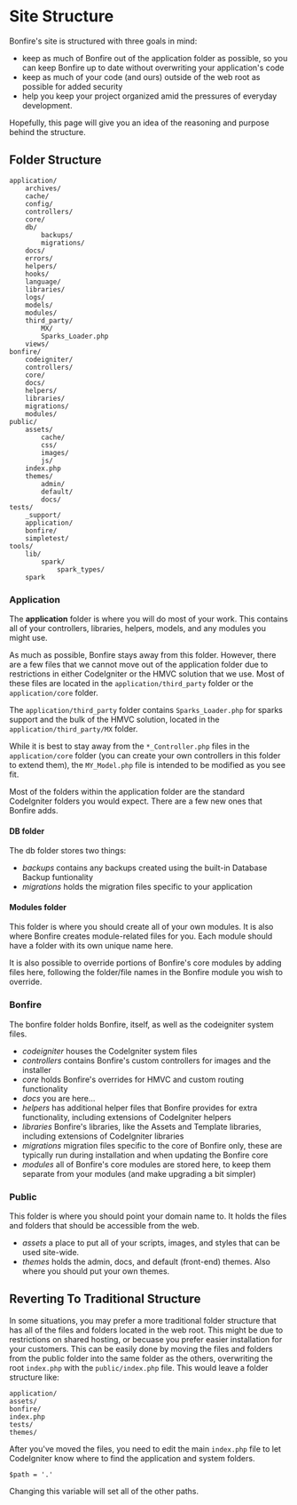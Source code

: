 # Site Structure

Bonfire's site is structured with three goals in mind:

- keep as much of Bonfire out of the application folder as possible, so you can keep Bonfire up to date without overwriting your application's code
- keep as much of your code (and ours) outside of the web root as possible for added security
- help you keep your project organized amid the pressures of everyday development.

Hopefully, this page will give you an idea of the reasoning and purpose behind the structure.

## Folder Structure

    application/
        archives/
        cache/
        config/
        controllers/
        core/
        db/
            backups/
            migrations/
        docs/
        errors/
        helpers/
        hooks/
        language/
        libraries/
        logs/
        models/
        modules/
        third_party/
            MX/
            Sparks_Loader.php
        views/
    bonfire/
        codeigniter/
        controllers/
        core/
        docs/
        helpers/
        libraries/
        migrations/
        modules/
    public/
        assets/
            cache/
            css/
            images/
            js/
        index.php
        themes/
            admin/
            default/
            docs/
    tests/
        _support/
        application/
        bonfire/
        simpletest/
    tools/
        lib/
            spark/
                spark_types/
        spark


### Application

The __application__ folder is where you will do most of your work. This contains all of your controllers, libraries, helpers, models, and any modules you might use.

As much as possible, Bonfire stays away from this folder. However, there are a few files that we cannot move out of the application folder due to restrictions in either CodeIgniter or the HMVC solution that we use. Most of these files are located in the `application/third_party` folder or the `application/core` folder.

The `application/third_party` folder contains `Sparks_Loader.php` for sparks support and the bulk of the HMVC solution, located in the `application/third_party/MX` folder.

While it is best to stay away from the `*_Controller.php` files in the `application/core` folder (you can create your own controllers in this folder to extend them), the `MY_Model.php` file is intended to be modified as you see fit.

Most of the folders within the application folder are the standard CodeIgniter folders you would expect. There are a few new ones that Bonfire adds.

#### DB folder

The db folder stores two things:

- *backups* contains any backups created using the built-in Database Backup funtionality
- *migrations* holds the migration files specific to your application

#### Modules folder

This folder is where you should create all of your own modules. It is also where Bonfire creates module-related files for you. Each module should have a folder with its own unique name here.

It is also possible to override portions of Bonfire's core modules by adding files here, following the folder/file names in the Bonfire module you wish to override.


### Bonfire

The bonfire folder holds Bonfire, itself, as well as the codeigniter system files.

- *codeigniter* houses the CodeIgniter system files
- *controllers* contains Bonfire's custom controllers for images and the installer
- *core* holds Bonfire's overrides for HMVC and custom routing functionality
- *docs* you are here...
- *helpers* has additional helper files that Bonfire provides for extra functionality, including extensions of CodeIgniter helpers
- *libraries* Bonfire's libraries, like the Assets and Template libraries, including extensions of CodeIgniter libraries
- *migrations* migration files specific to the core of Bonfire only, these are typically run during installation and when updating the Bonfire core
- *modules* all of Bonfire's core modules are stored here, to keep them separate from your modules (and make upgrading a bit simpler)


### Public

This folder is where you should point your domain name to. It holds the files and folders that should be accessible from the web.

- *assets* a place to put all of your scripts, images, and styles that can be used site-wide.
- *themes* holds the admin, docs, and default (front-end) themes. Also where you should put your own themes.


## Reverting To Traditional Structure

In some situations, you may prefer a more traditional folder structure that has all of the files and folders located in the web root. This might be due to restrictions on shared hosting, or becuase you prefer easier installation for your customers. This can be easily done by moving the files and folders from the public folder into the same folder as the others, overwriting the root `index.php` with the `public/index.php` file. This would leave a folder structure like:

    application/
    assets/
    bonfire/
    index.php
    tests/
    themes/

After you've moved the files, you need to edit the main `index.php` file to let CodeIgniter know where to find the application and system folders.

    $path = '.'

Changing this variable will set all of the other paths.

